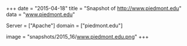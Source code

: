 
+++
date = "2015-04-18"
title = "Snapshot of http://www.piedmont.edu"
data = "www.piedmont.edu"

Server = ["Apache"]
domain = ["piedmont.edu"]

  image = "snapshots/2015_16/www.piedmont.edu.png"
+++
#
